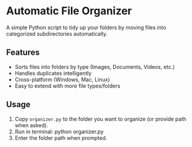# Automatic File Organizer

A simple Python script to tidy up your folders by moving files into categorized subdirectories automatically.

## Features

- Sorts files into folders by type (Images, Documents, Videos, etc.)
- Handles duplicates intelligently
- Cross-platform (Windows, Mac, Linux)
- Easy to extend with more file types/folders

## Usage

1. Copy `organizer.py` to the folder you want to organize (or provide path when asked).
2. Run in terminal: python organizer.py
3. Enter the folder path when prompted.
